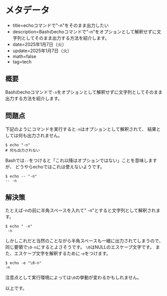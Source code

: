 # メタデータ
- title=echoコマンドで"-n"をそのまま出力したい
- description=Bashのechoコマンドで"-n"をオプションとして解釈せずに文字列としてそのまま出力する方法を紹介します。
- date=2025年1月7日（火）
- update=2025年1月7日（火）
- math=false
- tag=tech

## 概要

Bashのechoコマンドで`-n`をオプションとして解釈せずに文字列としてそのまま出力する方法を紹介します。

## 問題点

下記のようにコマンドを実行すると`-n`はオプションとして解釈されて、
結果としては何も出力されません。

```
$ echo "-n"
# 何も出力されない
```

Bashでは`--`をつけると「これ以降はオプションではない」ことを意味しますが、
どうやらechoではこれは使えないようです。

```
$ echo -- "-n"
-- -n
```

## 解決策

たとえば-nの前に半角スペースを入れて" -n"とすると文字列として解釈されます。

```
$ echo " -n"
 -n
```

しかしこれだと当然のことながら半角スペースも一緒に出力されてしまうので、
同じ要領で`\0-n`にするとよさそうです。
`\0`はNULLのエスケープ文字です。
また、エスケープ文字を解釈するために`-e`をつけます。

```
$ echo -e "\0-n"
-n
```

注意点として実行環境によっては`\0`の挙動が変わるかもしれません。

以上です。
